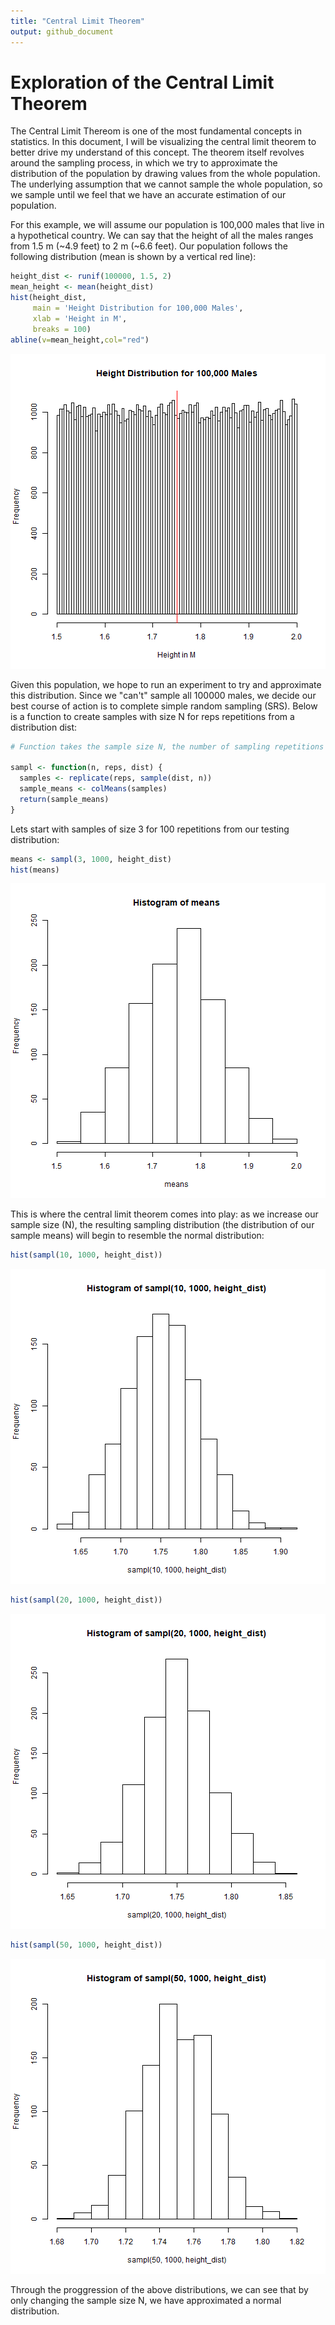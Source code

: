 ```yaml
---
title: "Central Limit Theorem"
output: github_document
---
```





# Exploration of the Central Limit Theorem
The Central Limit Thereom is one of the most fundamental concepts in statistics. In this document, I will be visualizing the central limit theorem to better drive my understand of this concept. The theorem itself revolves around the sampling process, in which we try to approximate the distribution of the population by drawing values from the whole population. The underlying assumption that we cannot sample the whole population, so we sample until we feel that we have an accurate estimation of our population. 


For this example, we will assume our population is 100,000 males that live in a hypothetical country. We can say that the height of all the males ranges from 1.5 m (~4.9 feet) to 2 m (~6.6 feet). Our population follows the following distribution (mean is shown by a vertical red line):

```r
height_dist <- runif(100000, 1.5, 2)
mean_height <- mean(height_dist)
hist(height_dist, 
     main = 'Height Distribution for 100,000 Males',
     xlab = 'Height in M',
     breaks = 100)
abline(v=mean_height,col="red")
```

![plot of chunk unnamed-chunk-1](figure/unnamed-chunk-1-1.png)

Given this population, we hope to run an experiment to try and approximate this distribution. Since we "can't" sample all 100000 males, we decide our best course of action is to complete simple random sampling (SRS). Below is a function to create samples with size N for reps repetitions from a distribution dist: 

```r
# Function takes the sample size N, the number of sampling repetitions to complete and distribution to sample from

sampl <- function(n, reps, dist) {
  samples <- replicate(reps, sample(dist, n))
  sample_means <- colMeans(samples)
  return(sample_means)
}
```

Lets start with samples of size 3 for 100 repetitions from our testing distribution:


```r
means <- sampl(3, 1000, height_dist)
hist(means)
```

![plot of chunk unnamed-chunk-3](figure/unnamed-chunk-3-1.png)

This is where the central limit theorem comes into play: as we increase our sample size (N), the resulting sampling distribution (the distribution of our sample means) will begin to resemble the normal distribution:


```r
hist(sampl(10, 1000, height_dist))
```

![plot of chunk unnamed-chunk-4](figure/unnamed-chunk-4-1.png)


```r
hist(sampl(20, 1000, height_dist))
```

![plot of chunk unnamed-chunk-5](figure/unnamed-chunk-5-1.png)


```r
hist(sampl(50, 1000, height_dist))
```

![plot of chunk unnamed-chunk-6](figure/unnamed-chunk-6-1.png)


Through the proggression of the above distributions, we can see that by only changing the sample size N, we have approximated a normal distribution.
